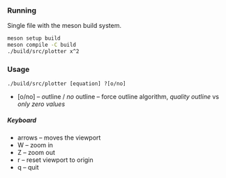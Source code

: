 ### Running

Single file with the meson build system.

```sh
meson setup build
meson compile -C build
./build/src/plotter x^2
```

### Usage

`./build/src/plotter [equation] ?[o/no]`

- [o\/no] – *o*utline / *no* outline – force outline algorithm, *quality outline* vs *only zero values*

##### Keyboard

- arrows – moves the viewport
- W – zoom in
- Z – zoom out
- r – reset viewport to origin
- q – quit
